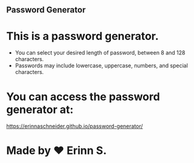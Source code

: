 ## Password Generator

# This is a password generator. 
 * You can select your desired length of password, between 8 and 128 characters.
 * Passwords may include lowercase, uppercase, numbers, and special characters.

# You can access the password generator at: 
https://erinnaschneider.github.io/password-generator/

# Made by ♥️ Erinn S.
